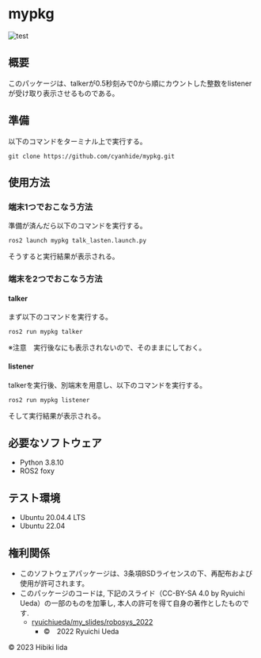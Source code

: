 # mypkg
![test](https://github.com/cyanhide/mypkg/actions/workflows/test.yml/badge.svg)

## 概要
このパッケージは、talkerが0.5秒刻みで0から順にカウントした整数をlistenerが受け取り表示させるものである。

## 準備
以下のコマンドをターミナル上で実行する。
```
git clone https://github.com/cyanhide/mypkg.git
```

## 使用方法
### 端末1つでおこなう方法
準備が済んだら以下のコマンドを実行する。
```
ros2 launch mypkg talk_lasten.launch.py
```
そうすると実行結果が表示される。

### 端末を2つでおこなう方法
#### talker
まず以下のコマンドを実行する。
```
ros2 run mypkg talker
```
※注意　実行後なにも表示されないので、そのままにしておく。

#### listener
talkerを実行後、別端末を用意し、以下のコマンドを実行する。
```
ros2 run mypkg listener
```
そして実行結果が表示される。

## 必要なソフトウェア
* Python 3.8.10
* ROS2 foxy

## テスト環境
* Ubuntu 20.04.4 LTS
* Ubuntu 22.04

## 権利関係
* このソフトウェアパッケージは、3条項BSDライセンスの下、再配布および使用が許可されます。
* このパッケージのコードは, 下記のスライド（CC-BY-SA 4.0 by Ryuichi Ueda）の一部のものを加筆し, 本人の許可を得て自身の著作としたものです.
    * [ryuichiueda/my_slides/robosys_2022](https://github.com/ryuichiueda/my_slides/tree/master/robosys_2022)
        * ©　2022 Ryuichi Ueda

© 2023 Hibiki Iida
